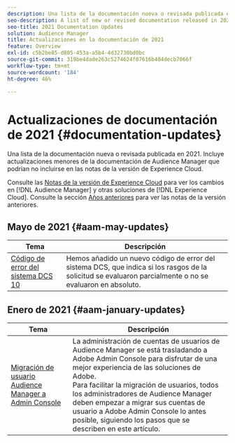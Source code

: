 ```yaml
---
description: Una lista de la documentación nueva o revisada publicada en 2021. Incluye actualizaciones menores de la documentación de Audience Manager que podrían no incluirse en las notas de la versión de Experience Cloud.
seo-description: A list of new or revised documentation released in 2021. Includes minor updates to the Audience Manager documentation that might not be covered in the Experience Cloud release notes.
seo-title: 2021 Documentation Updates
solution: Audience Manager
title: Actualizaciones en la documentación de 2021
feature: Overview
exl-id: c5b2be85-d805-453a-a5b4-4d32730bd0bc
source-git-commit: 319be4dade263c5274624f07616b404decb7066f
workflow-type: tm+mt
source-wordcount: '184'
ht-degree: 46%

---
```


# Actualizaciones de documentación de 2021 {#documentation-updates}

Una lista de la documentación nueva o revisada publicada en 2021. Incluye actualizaciones menores de la documentación de Audience Manager que podrían no incluirse en las notas de la versión de Experience Cloud.

Consulte las [Notas de la versión de Experience Cloud](https://experienceleague.adobe.com/docs/release-notes/experience-cloud/current.html) para ver los cambios en [!DNL Audience Manager] y otras soluciones de [!DNL Experience Cloud]. Consulte la sección [Años anteriores](../docs-updates/docs-2020.md) para ver las notas de la versión anteriores.

## Mayo de 2021 {#aam-may-updates}

| Tema | Descripción |
|--- |----|
| [Código de error del sistema DCS 10](../api/dcs-intro/dcs-api-reference/dcs-error-codes.md) | Hemos añadido un nuevo código de error del sistema DCS, que indica si los rasgos de la solicitud se evaluaron parcialmente o no se evaluaron en absoluto. |

## Enero de 2021 {#aam-january-updates}

| Tema | Descripción |
|--- |----|
| [Migración de usuario Audience Manager a Admin Console](/help/using/features/administration/admin-console-migration.md) | La administración de cuentas de usuarios de Audience Manager se está trasladando a Adobe Admin Console para disfrutar de una mejor experiencia de las soluciones de Adobe. <br> Para facilitar la migración de usuarios, todos los administradores de Audience Manager deben empezar a migrar sus cuentas de usuario a Adobe Admin Console lo antes posible, siguiendo los pasos que se describen en este artículo. |
